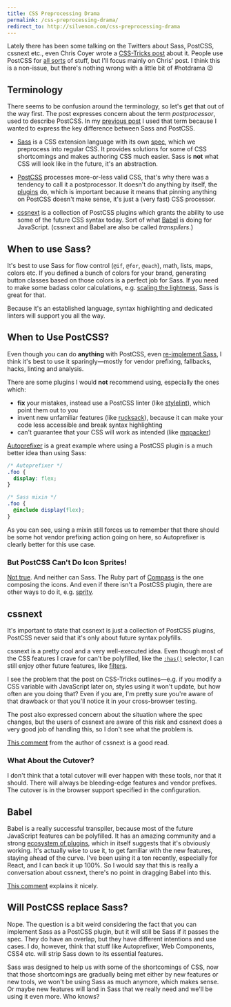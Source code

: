```yaml
---
title: CSS Preprocessing Drama
permalink: /css-preprocessing-drama/
redirect_to: http://silvenon.com/css-preprocessing-drama
---
```


Lately there has been some talking on the Twitters about Sass, PostCSS, cssnext etc., even Chris Coyer wrote a [CSS-Tricks post](https://css-tricks.com/the-trouble-with-preprocessing-based-on-future-specs/) about it. People use PostCSS for [all sorts][postcss-plugins] of stuff, but I'll focus mainly on Chris' post. I think this is a non-issue, but there's nothing wrong with a little bit of #hotdrama :wink:

## Terminology

There seems to be confusion around the terminology, so let's get that out of the way first. The post expresses concern about the term *postprocessor*, used to describe PostCSS. In my [previous post](/css-pre-vs-post-processing/) I used that term because I wanted to express the key difference between Sass and PostCSS.

  * [Sass] is a CSS extension language with its own [spec][sass-spec], which we preprocess into regular CSS. It provides solutions for some of CSS shortcomings and makes authoring CSS much easier. Sass is **not** what CSS will look like in the future, it's an abstraction.

  * [PostCSS] processes more-or-less valid CSS, that's why there was a tendency to call it a postprocessor. It doesn't do anything by itself, the [plugins][postcss-plugins] do, which is important because it means that pinning anything on PostCSS doesn't make sense, it's just a (very fast) CSS processor.

  * [cssnext] is a collection of PostCSS plugins which grants the ability to use some of the future CSS syntax today. Sort of what [Babel] is doing for JavaScript. (cssnext and Babel are also be called *transpilers*.)

## When to use Sass?

It's best to use Sass for flow control (`@if`, `@for`, `@each`), math, lists, maps, colors etc. If you defined a bunch of colors for your brand, generating button classes based on those colors is a perfect job for Sass. If you need to make some badass color calculations, e.g. [scaling the lightness], Sass is great for that.

Because it's an established language, syntax highlighting and dedicated linters will support you all the way.

## When to Use PostCSS?

Even though you can do **anything** with PostCSS, even [re-implement Sass][precss], I think it's best to use it sparingly—mostly for vendor prefixing, fallbacks, hacks, linting and analysis.

There are some plugins I would **not** recommend using, especially the ones which:

  * **fix** your mistakes, instead use a PostCSS linter (like [stylelint]), which point them out to you
  * invent new unfamiliar features (like [rucksack]), because it can make your code less accessible and break syntax highlighting
  * can't guarantee that your CSS will work as intended (like [mqpacker])

[Autoprefixer] is a great example where using a PostCSS plugin is a much better idea than using Sass:

```scss
/* Autoprefixer */
.foo {
  display: flex;
}

/* Sass mixin */
.foo {
  @include display(flex);
}
```

As you can see, using a mixin still forces us to remember that there should be some hot vendor prefixing action going on here, so Autoprefixer is clearly better for this use case.

### But PostCSS Can't Do Icon Sprites!

[Not true][sprites]. And neither can Sass. The Ruby part of [Compass] is the one composing the icons. And even if there isn't a PostCSS plugin, there are other ways to do it, e.g. [sprity].

## cssnext

It's important to state that cssnext is just a collection of PostCSS plugins, PostCSS never said that it's only about future syntax polyfills.

cssnext is a pretty cool and a very well-executed idea. Even though most of the CSS features I crave for can't be polyfilled, like the [`:has()`] selector, I can still enjoy other future features, like [filters].

I see the problem that the post on CSS-Tricks outlines—e.g. if you modify a CSS variable with JavaScript later on, styles using it won't update, but how often are you doing that? Even if you are, I'm pretty sure you're aware of that drawback or that you'll notice it in your cross-browser testing.

The post also expressed concern about the situation where the spec changes, but the users of cssnext are aware of this risk and cssnext does a very good job of handling this, so I don't see what the problem is.

[This comment][cssnext-comment] from the author of cssnext is a good read.

### What About the Cutover?

I don't think that a total cutover will ever happen with these tools, nor that it should. There will always be bleeding-edge features and vendor prefixes. The cutover is in the browser support specified in the configuration.

## Babel

Babel is a really successful transpiler, because most of the future JavaScript features can be polyfilled. It has an amazing community and a strong [ecosystem of plugins][babel-gh], which in itself suggests that it's obviously working. It's actually wise to use it, to get familiar with the new features, staying ahead of the curve. I've been using it a ton recently, especially for React, and I can back it up 100%. So I would say that this is really a conversation about cssnext, there's no point in dragging Babel into this.

[This comment][babel-comment] explains it nicely.

## Will PostCSS replace Sass?

Nope. The question is a bit weird considering the fact that you can implement Sass as a PostCSS plugin, but it will still be Sass if it passes the spec. They do have an overlap, but they have different intentions and use cases. I do, however, think that stuff like Autoprefixer, Web Components, CSS4 etc. will strip Sass down to its essential features.

Sass was designed to help us with some of the shortcomings of CSS, now that those shortcomings are gradually being met either by new features or new tools, we won't be using Sass as much anymore, which makes sense. Or maybe new features will land in Sass that we really need and we'll be using it even more. Who knows?

[sass]: http://sass-lang.com/
[sass-spec]: https://github.com/sass/sass-spec
[sass-docs]: http://sass-lang.com/documentation/file.SASS_REFERENCE.html
[scaling the lightness]: https://github.com/silvenon/generator-wbp/blob/7d33d6c472d09744bad0b6b06292c53f670d40e3/generators/app/templates/styles/_functions.scss#L14-L20
[compass]: http://compass-style.org/
[sprity]: https://www.npmjs.com/package/sprity
[postcss]: https://github.com/postcss/postcss
[postcss-plugins]: https://github.com/postcss/postcss#plugins
[precss]: https://github.com/jonathantneal/precss
[stylelint]: https://github.com/stylelint/stylelint
[rucksack]: https://github.com/simplaio/rucksack
[mqpacker]: https://github.com/hail2u/node-css-mqpacker#known-issues
[sprites]: https://github.com/2createStudio/postcss-sprites
[autoprefixer]: https://github.com/postcss/autoprefixer
[cssnext]: http://cssnext.io/
[`:has()`]: https://drafts.csswg.org/selectors-4/#relational
[filters]: https://github.com/iamvdo/pleeease-filters#example
[cssnext-comment]: https://css-tricks.com/the-trouble-with-preprocessing-based-on-future-specs/#comment-1595997
[babel]: https://babeljs.io/
[babel-gh]: https://github.com/babel
[babel-comment]: https://css-tricks.com/the-trouble-with-preprocessing-based-on-future-specs/#comment-1595970
